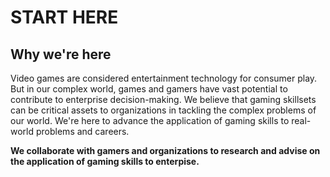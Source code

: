# START HERE

## Why we're here

Video games are considered entertainment technology for consumer play. But in our complex world, games and gamers have vast potential to contribute to enterprise decision-making. We believe that gaming skillsets can be critical assets to organizations in tackling the complex problems of our world. We're here to advance the application of gaming skills to real-world problems and careers. 

**We collaborate with gamers and organizations to research and advise on the application of gaming skills to enterpise.**

